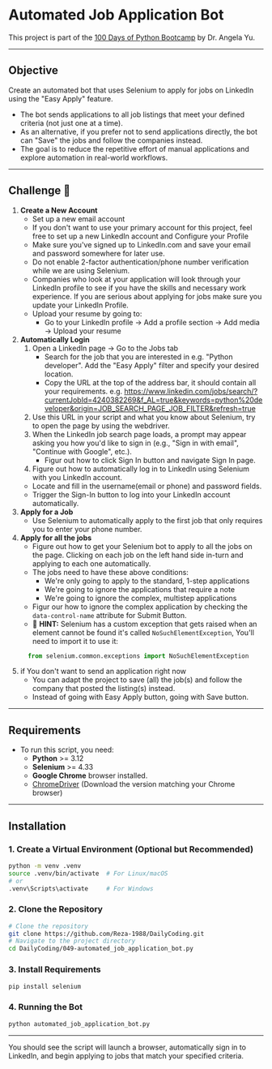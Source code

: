 # Automated Job Application Bot
This project is part of the [100 Days of Python Bootcamp](https://www.udemy.com/course/100-days-of-code/) by Dr. Angela Yu.

--- 

## Objective
Create an automated bot that uses Selenium to apply for jobs on LinkedIn using the "Easy Apply" feature.
   - The bot sends applications to all job listings that meet your defined criteria (not just one at a time).
   - As an alternative, if you prefer not to send applications directly, the bot can "Save" the jobs and follow the companies instead.
   - The goal is to reduce the repetitive effort of manual applications and explore automation in real-world workflows.

---

## Challenge 👺
1. **Create a New Account**
   - Set up a new email account
   - If you don't want to use your primary account for this project, feel free to set up a new LinkedIn account and Configure your Profile
   - Make sure you've signed up to LinkedIn.com and save your email and password somewhere for later use.
   - Do not enable 2-factor authentication/phone number verification while we are using Selenium.
   - Companies who look at your application will look through your LinkedIn profile to see if you have the skills and necessary work experience. If you are serious about applying for jobs make sure you update your LinkedIn Profile.
   - Upload your resume by going to:
     - Go to your LinkedIn profile -> Add a profile section -> Add media -> Upload your resume
2. **Automatically Login**
   1. Open a LinkedIn page -> Go to the Jobs tab 
       - Search for the job that you are interested in e.g. "Python developer". Add the "Easy Apply" filter and specify your desired location.
       - Copy the URL at the top of the address bar, it should contain all your requirements. e.g. https://www.linkedin.com/jobs/search/?currentJobId=4240382269&f_AL=true&keywords=python%20developer&origin=JOB_SEARCH_PAGE_JOB_FILTER&refresh=true
   2. Use this URL in your script and what you know about Selenium, try to open the page by using the webdriver.
   3. When the LinkedIn job search page loads, a prompt may appear asking you how you'd like to sign in (e.g., "Sign in with email", "Continue with Google", etc.).
        - Figur out how to click Sign In button and navigate Sign In page.
   4. Figure out how to automatically log in to LinkedIn using Selenium with you LinkedIn account.
     - Locate and fill in the username(email or phone) and password fields.
     - Trigger the Sign-In button to log into your LinkedIn account automatically.
3. **Apply for a Job**
   - Use Selenium to automatically apply to the first job that only requires you to enter your phone number. 
4. **Apply for all the jobs**
    - Figure out how to get your Selenium bot to apply to all the jobs on the page. Clicking on each job on the left hand side in-turn and applying to each one automatically. 
    - The jobs need to have these above conditions:
      - We're only going to apply to the standard, 1-step applications
      - We're going to ignore the applications that require a note
      - We're going to ignore the complex, multistep applications
    - Figur our how to ignore the complex application by checking the `data-control-name` attribute for Submit Button.
   - 👀 **HINT:** Selenium has a custom exception that gets raised when an element cannot be found it's called `NoSuchElementException`, You'll need to import it to use it:
   ```python
     from selenium.common.exceptions import NoSuchElementException
   ```
5. if You don't want to send an application right now  
   - You can adapt the project to save (all) the job(s) and follow the company that posted the listing(s) instead.
   - Instead of going with Easy Apply button, going with Save button.

---

## Requirements

- To run this script, you need:
    - **Python** >= 3.12
    - **Selenium** >= 4.33
    - **Google Chrome**  browser installed.
    - [ChromeDriver](https://chromedriver.chromium.org/downloads) (Download the version matching your Chrome browser)
---

## Installation

### 1. Create a Virtual Environment (Optional but Recommended)

```bash
python -m venv .venv
source .venv/bin/activate  # For Linux/macOS
# or
.venv\Scripts\activate     # For Windows
```

### 2. Clone the Repository

```bash
# Clone the repository
git clone https://github.com/Reza-1988/DailyCoding.git
# Navigate to the project directory
cd DailyCoding/049-automated_job_application_bot.py
```

### 3. Install Requirements

```bash
pip install selenium
```

### 4. Running the Bot

```bash
python automated_job_application_bot.py
```
---

You should see the script will launch a browser, automatically sign in to LinkedIn, and begin applying to jobs that match your specified criteria.